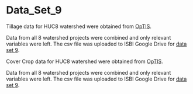 # Data_Set_9

Tillage data for HUC8 watershed were obtained from [OpTIS](https://www.ctic.org/OpTIS). 

Data from all 8 watershed projects were combined and only relevant variables were left. The csv file was uploaded to ISBI Google Drive for [data set 9](https://drive.google.com/drive/u/1/folders/1y-2WDLa0LIZAceFbC0JjodoEPTg1NBum).



Cover Crop data for HUC8 watershed were obtained from [OpTIS](https://www.ctic.org/OpTIS). 

Data from all 8 watershed projects were combined and only relevant variables were left. The csv file was uploaded to ISBI Google Drive for [data set 9](https://drive.google.com/drive/u/1/folders/1y-2WDLa0LIZAceFbC0JjodoEPTg1NBum).